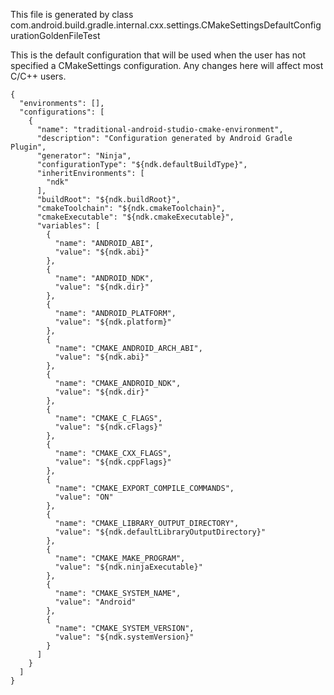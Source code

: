 This file is generated by class com.android.build.gradle.internal.cxx.settings.CMakeSettingsDefaultConfigurationGoldenFileTest

This is the default configuration that will be used when the user has not specified a CMakeSettings configuration.
Any changes here will affect most C/C++ users.

```
{
  "environments": [],
  "configurations": [
    {
      "name": "traditional-android-studio-cmake-environment",
      "description": "Configuration generated by Android Gradle Plugin",
      "generator": "Ninja",
      "configurationType": "${ndk.defaultBuildType}",
      "inheritEnvironments": [
        "ndk"
      ],
      "buildRoot": "${ndk.buildRoot}",
      "cmakeToolchain": "${ndk.cmakeToolchain}",
      "cmakeExecutable": "${ndk.cmakeExecutable}",
      "variables": [
        {
          "name": "ANDROID_ABI",
          "value": "${ndk.abi}"
        },
        {
          "name": "ANDROID_NDK",
          "value": "${ndk.dir}"
        },
        {
          "name": "ANDROID_PLATFORM",
          "value": "${ndk.platform}"
        },
        {
          "name": "CMAKE_ANDROID_ARCH_ABI",
          "value": "${ndk.abi}"
        },
        {
          "name": "CMAKE_ANDROID_NDK",
          "value": "${ndk.dir}"
        },
        {
          "name": "CMAKE_C_FLAGS",
          "value": "${ndk.cFlags}"
        },
        {
          "name": "CMAKE_CXX_FLAGS",
          "value": "${ndk.cppFlags}"
        },
        {
          "name": "CMAKE_EXPORT_COMPILE_COMMANDS",
          "value": "ON"
        },
        {
          "name": "CMAKE_LIBRARY_OUTPUT_DIRECTORY",
          "value": "${ndk.defaultLibraryOutputDirectory}"
        },
        {
          "name": "CMAKE_MAKE_PROGRAM",
          "value": "${ndk.ninjaExecutable}"
        },
        {
          "name": "CMAKE_SYSTEM_NAME",
          "value": "Android"
        },
        {
          "name": "CMAKE_SYSTEM_VERSION",
          "value": "${ndk.systemVersion}"
        }
      ]
    }
  ]
}
```
